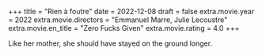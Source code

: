 +++
title = "Rien à foutre"
date = 2022-12-08
draft = false
extra.movie.year = 2022
extra.movie.directors = "Emmanuel Marre, Julie Lecoustre"
extra.movie.en_title = "Zero Fucks Given"
extra.movie.rating = 4.0
+++

Like her mother, she should have stayed on the ground longer.<!-- more -->